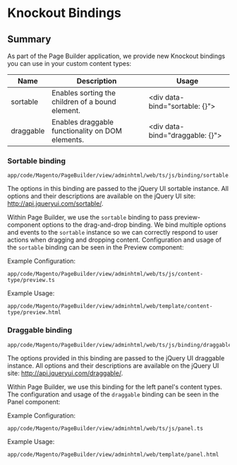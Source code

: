 # Knockout Bindings

## Summary

As part of the Page Builder application, we provide new Knockout bindings you can use in your custom content types:

| Name           | Description                                                    | Usage                                  |
| -------------- | -------------------------------------------------------------- | -------------------------------------  |
| sortable       | Enables sorting the children of a bound element.               | \<div data-bind="sortable: {}"></div>  |
| draggable      | Enables draggable functionality on DOM elements.               | \<div data-bind="draggable: {}"></div> |

### Sortable binding

```shell
app/code/Magento/PageBuilder/view/adminhtml/web/ts/js/binding/sortable.ts
```

The options in this binding are passed to the jQuery UI sortable instance. All options and their descriptions are available on the jQuery UI site: http://api.jqueryui.com/sortable/.

Within Page Builder, we use the `sortable` binding to pass preview-component options to the drag-and-drop binding. We bind multiple options and events to the `sortable` instance so we can correctly respond to user actions when dragging and dropping content. Configuration and usage of the `sortable` binding can be seen in the Preview component:

Example Configuration:

```shell
app/code/Magento/PageBuilder/view/adminhtml/web/ts/js/content-type/preview.ts
```

Example Usage:

```shell
app/code/Magento/PageBuilder/view/adminhtml/web/template/content-type/preview.html
```

### Draggable binding

```shell
app/code/Magento/PageBuilder/view/adminhtml/web/ts/js/binding/draggable.ts
```

The options provided in this binding are passed to the jQuery UI draggable instance. All options and their descriptions are available on the jQuery UI site: http://api.jqueryui.com/draggable/.

Within Page Builder, we use this binding for the left panel's content types. The configuration and usage of the `draggable` binding can be seen in the Panel component:

Example Configuration:

```shell
app/code/Magento/PageBuilder/view/adminhtml/web/ts/js/panel.ts
```

Example Usage:

```shell
app/code/Magento/PageBuilder/view/adminhtml/web/template/panel.html
```

